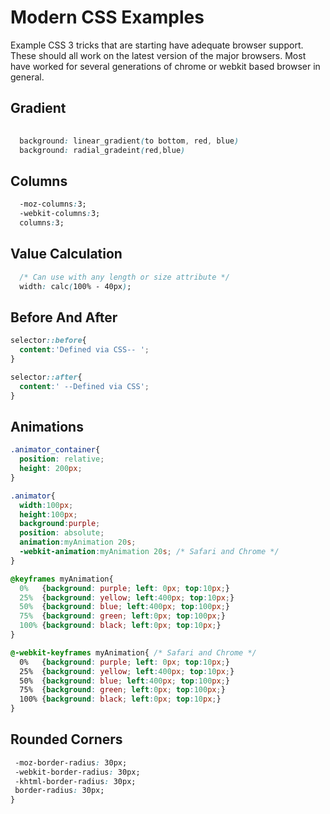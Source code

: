 Modern CSS Examples
===================

 Example CSS 3 tricks that are starting have adequate browser support. These should all work on the latest version of the major browsers. Most have worked for several generations of chrome or webkit based browser in general. 

Gradient
--------
```css
  
  background: linear_gradient(to bottom, red, blue)
  background: radial_gradeint(red,blue)
```

Columns
-------
```css
  -moz-columns:3;
  -webkit-columns:3;
  columns:3;  
```

Value Calculation
-----------------
```css
  /* Can use with any length or size attribute */
  width: calc(100% - 40px);
```

Before And After
----------------
```css
selector::before{
  content:'Defined via CSS-- ';
}

selector::after{
  content:' --Defined via CSS';
}
```
Animations
----------
```css
.animator_container{
  position: relative;
  height: 200px;
}

.animator{
  width:100px;
  height:100px;
  background:purple;
  position: absolute;
  animation:myAnimation 20s;
  -webkit-animation:myAnimation 20s; /* Safari and Chrome */
}

@keyframes myAnimation{
  0%   {background: purple; left: 0px; top:10px;}
  25%  {background: yellow; left:400px; top:10px;}
  50%  {background: blue; left:400px; top:100px;}
  75%  {background: green; left:0px; top:100px;}
  100% {background: black; left:0px; top:10px;}
}

@-webkit-keyframes myAnimation{ /* Safari and Chrome */
  0%   {background: purple; left: 0px; top:10px;}
  25%  {background: yellow; left:400px; top:10px;}
  50%  {background: blue; left:400px; top:100px;}
  75%  {background: green; left:0px; top:100px;}
  100% {background: black; left:0px; top:10px;}
}
```

Rounded Corners
---------------
```css
 -moz-border-radius: 30px;
 -webkit-border-radius: 30px;
 -khtml-border-radius: 30px;
 border-radius: 30px;
}
```

